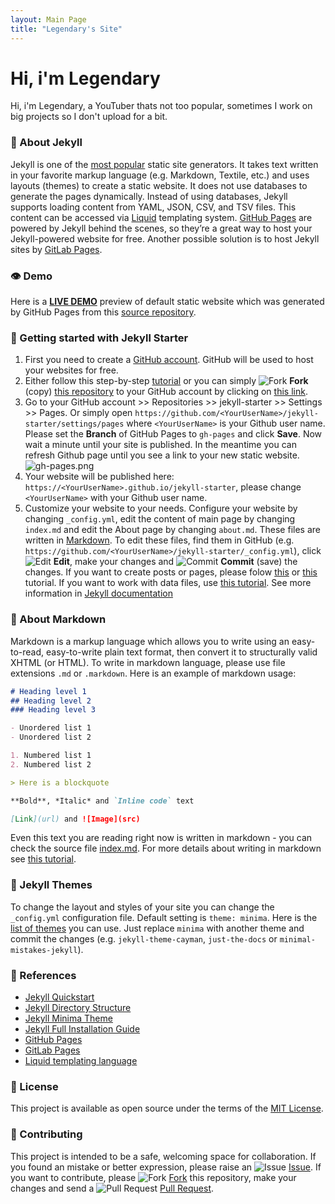 ```yaml
---
layout: Main Page
title: "Legendary's Site"
---
```


# Hi, i'm Legendary
Hi, i'm Legendary, a YouTuber thats not too popular, sometimes I work on big projects so I don't upload for a bit.

### 📘 About Jekyll
Jekyll is one of the [most popular](https://jamstack.org/generators/) static site generators. It takes text written in your favorite markup language (e.g. Markdown, Textile, etc.) and uses layouts (themes) to create a static website. It does not use databases to generate the pages dynamically. Instead of using databases, Jekyll supports loading content from YAML, JSON, CSV, and TSV files. This content can be accessed via [Liquid](https://shopify.github.io/liquid/) templating system. [GitHub Pages](https://pages.github.com/) are powered by Jekyll behind the scenes, so they’re a great way to host your Jekyll-powered website for free. Another possible solution is to host Jekyll sites by [GitLab Pages](https://docs.gitlab.com/ee/user/project/pages/).

### 👁️ Demo
Here is a [**LIVE DEMO**](https://brazacz.github.io/jekyll-starter) preview of default static website which was generated by GitHub Pages from this [source repository](https://github.com/brazacz/jekyll-starter).

### 🚀 Getting started with Jekyll Starter
1. First you need to create a [GitHub account](https://github.com/join). GitHub will be used to host your websites for free.
2. Either follow this step-by-step [tutorial](https://docs.github.com/en/pages/setting-up-a-github-pages-site-with-jekyll) or you can simply ![Fork](https://raw.githubusercontent.com/brazacz/images/main/svg/src/github-fork.svg) **Fork** (copy) [this repository](https://github.com/brazacz/jekyll-starter) to your GitHub account by clicking on [this link](https://github.com/brazacz/jekyll-starter/fork).
3. Go to your GitHub account >> Repositories >> jekyll-starter >> Settings >> Pages. Or simply open `https://github.com/<YourUserName>/jekyll-starter/settings/pages` where `<YourUserName>` is your Github user name. Please set the **Branch** of GitHub Pages to `gh-pages` and click **Save**. Now wait a minute until your site is published. In the meantime you can refresh Github page until you see a link to your new static website.
![gh-pages.png](https://i.postimg.cc/LXmX3ZX5/gh-pages.png)
4. Your website will be published here: `https://<YourUserName>.github.io/jekyll-starter`, please change `<YourUserName>` with your Github user name.
5. Customize your website to your needs. Configure your website by changing `_config.yml`, edit the content of main page by changing `index.md` and edit the About page by changing `about.md`. These files are written in [Markdown](#📘-about-markdown). To edit these files, find them in GitHub (e.g. `https://github.com/<YourUserName>/jekyll-starter/_config.yml`), click ![Edit](https://raw.githubusercontent.com/brazacz/images/main/svg/src/github-edit.svg) **Edit**, make your changes and ![Commit](https://raw.githubusercontent.com/brazacz/images/main/svg/src/github-commit.svg) **Commit** (save) the changes. If you want to create posts or pages, please folow [this](https://jekyllrb.com/docs/posts/) or [this](https://jekyllrb.com/docs/pages/) tutorial. If you want to work with data files, use [this tutorial](https://jekyllrb.com/docs/datafiles/). See more information in [Jekyll documentation](https://jekyllrb.com/docs/)

### 📘 About Markdown
Markdown is a markup language which allows you to write using an easy-to-read, easy-to-write plain text format, then convert it to structurally valid XHTML (or HTML). To write in markdown language, please use file extensions `.md` or `.markdown`. Here is an example of markdown usage:

```markdown
# Heading level 1
## Heading level 2
### Heading level 3

- Unordered list 1
- Unordered list 2

1. Numbered list 1
2. Numbered list 2

> Here is a blockquote

**Bold**, *Italic* and `Inline code` text

[Link](url) and ![Image](src)
```
Even this text you are reading right now is written in markdown - you can check the source file [index.md](https://raw.githubusercontent.com/brazacz/jekyll-starter/gh-pages/index.md). For more details about writing in markdown see [this tutorial](https://docs.github.com/en/github/writing-on-github/getting-started-with-writing-and-formatting-on-github/basic-writing-and-formatting-syntax).

### 🎨 Jekyll Themes
To change the layout and styles of your site you can change the `_config.yml` configuration file. Default setting is `theme: minima`. Here is the [list of themes](https://rubygems.org/search?query=summary%3Ajekyll+summary%3Atheme) you can use. Just replace `minima` with another theme and commit the changes (e.g. `jekyll-theme-cayman`, `just-the-docs` or `minimal-mistakes-jekyll`).

### 🔗 References
- [Jekyll Quickstart](https://jekyllrb.com/docs/)
- [Jekyll Directory Structure](https://jekyllrb.com/docs/structure/)
- [Jekyll Minima Theme](https://github.com/jekyll/minima)
- [Jekyll Full Installation Guide](https://jekyllrb.com/docs/step-by-step/01-setup/)
- [GitHub Pages](https://pages.github.com/)
- [GitLab Pages](https://docs.gitlab.com/ee/user/project/pages/)
- [Liquid templating language](https://shopify.github.io/liquid/)

### 📜 License
This project is available as open source under the terms of the [MIT License](http://opensource.org/licenses/MIT).

### 💬 Contributing
This project is intended to be a safe, welcoming space for collaboration. If you found an mistake or better expression, please raise an ![Issue](https://raw.githubusercontent.com/brazacz/images/main/svg/src/github-issue.svg) [Issue](https://github.com/brazacz/jekyll-starter/issues/new). If you want to contribute, please ![Fork](https://raw.githubusercontent.com/brazacz/images/main/svg/src/github-fork.svg) [Fork](https://github.com/brazacz/jekyll-starter/fork) this repository, make your changes and send a ![Pull Request](https://raw.githubusercontent.com/brazacz/images/main/svg/src/github-pullrequest.svg) [Pull Request](https://github.com/brazacz/jekyll-starter/pulls).
